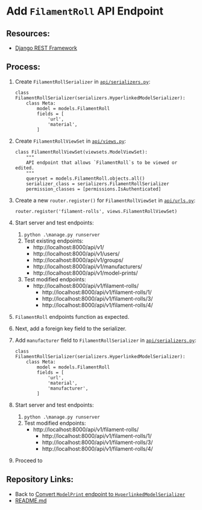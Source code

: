 # Add `FilamentRoll` API Endpoint

## Resources:
* [Django REST Framework](https://www.django-rest-framework.org/)

## Process:

1. Create `FilamentRollSerializer` in [`api/serializers.py`](../api/serializers.py):
    ```
    class FilamentRollSerializer(serializers.HyperlinkedModelSerializer):
        class Meta:
            model = models.FilamentRoll
            fields = [
                'url',
                'material',
            ]
    ```

1. Create `FilamentRollViewSet` in [`api/views.py`](../api/views.py):
    ```
    class FilamentRollViewSet(viewsets.ModelViewSet):
        """
        API endpoint that allows `FilamentRoll`s to be viewed or edited.
        """
        queryset = models.FilamentRoll.objects.all()
        serializer_class = serializers.FilamentRollSerializer
        permission_classes = [permissions.IsAuthenticated]
    ```

1. Create a new `router.register()` for `FilamentRollViewSet` in [`api/urls.py`](../api/urls.py):
    ```
    router.register('filament-rolls', views.FilamentRollViewSet)
    ```

1. Start server and test endpoints:
    1. `python .\manage.py runserver`
    1. Test existing endpoints:
        * http://localhost:8000/api/v1/
        * http://localhost:8000/api/v1/users/
        * http://localhost:8000/api/v1/groups/
        * http://localhost:8000/api/v1/manufacturers/
        * http://localhost:8000/api/v1/model-prints/
    1. Test modified endpoints:
        * http://localhost:8000/api/v1/filament-rolls/
            * http://localhost:8000/api/v1/filament-rolls/1/
            * http://localhost:8000/api/v1/filament-rolls/3/
            * http://localhost:8000/api/v1/filament-rolls/4/

1. `FilamentRoll` endpoints function as expected.

1. Next, add a foreign key field to the serializer.

1. Add `manufacturer` field to `FilamentRollSerializer` in [`api/serializers.py`](../api/serializers.py):
    ```
    class FilamentRollSerializer(serializers.HyperlinkedModelSerializer):
        class Meta:
            model = models.FilamentRoll
            fields = [
                'url',
                'material',
                'manufacturer',
            ]
    ```

1. Start server and test endpoints:
    1. `python .\manage.py runserver`
    1. Test modified endpoints:
        * http://localhost:8000/api/v1/filament-rolls/
            * http://localhost:8000/api/v1/filament-rolls/1/
            * http://localhost:8000/api/v1/filament-rolls/3/
            * http://localhost:8000/api/v1/filament-rolls/4/


1. Proceed to []()

## Repository Links:
* Back to [Convert `ModelPrint` endpoint to `HyperlinkedModelSerializer`](./22_convert_model_print_to_hyperlinked.md)
* [README.md](../README.md)